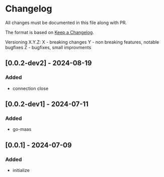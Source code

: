 # Changelog

All changes must be documented in this file along with PR.

The format is based on [Keep a Changelog](https://keepachangelog.com/en/1.0.0/).

Versioning  X.Y.Z:
 X - breaking changes
 Y - non breaking features, notable bugfixes
 Z - bugfixes, small improvments

## [0.0.2-dev2] - 2024-08-19
### Added
- connection close

## [0.0.2-dev1] - 2024-07-11
### Added
- go-maas

## [0.0.1] - 2024-07-09
### Added
- initialize
